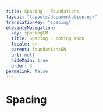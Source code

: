 ```yaml
---
title: Spacing - Foundations
layout: "layouts/documentation.njk"
translationKey: "spacing"
eleventyNavigation:
  key: spacingEN
  title: Spacing - coming soon
  locale: en
  parent: foundationsEN
  url: null
  hideMain: true
  order: 3
permalink: false
---
```


# Spacing